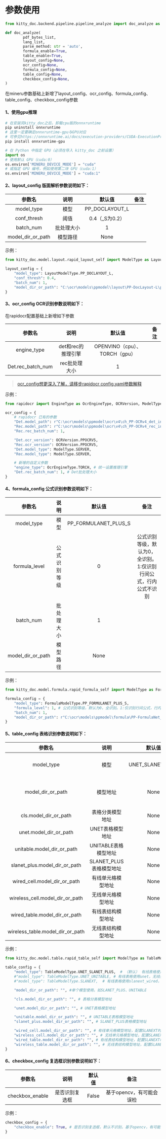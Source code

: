 # 参数使用

```python
from kitty_doc.backend.pipeline.pipeline_analyze import doc_analyze as pipeline_doc_analyze

def doc_analyze(
        pdf_bytes_list,
        lang_list,
        parse_method: str = 'auto',
        formula_enable=True,
        table_enable=True,
        layout_config=None,
        ocr_config=None,
        formula_config=None,
        table_config=None,
        checkbox_config=None,
)
```
在mineru参数基础上新增了layout_config、ocr_config、formula_config、table_config、checkbox_config参数
#### 1、使用gpu推理
```bash
# 在安装完kitty_doc之后，卸载cpu版的onnxruntime
pip uninstall onnxruntime
# 这里一定要确定onnxruntime-gpu与GPU对应
# 可参见https://onnxruntime.ai/docs/execution-providers/CUDA-ExecutionProvider.html#requirements
pip install onnxruntime-gpu
```
```python
# 在 Python 中指定 GPU（必须在导入 kitty_doc 之前设置）
import os
# 使用默认 GPU（cuda:0）
os.environ['MINERU_DEVICE_MODE'] = "cuda"
# 或指定 GPU 编号，例如使用第二块 GPU（cuda:1）
os.environ['MINERU_DEVICE_MODE'] = "cuda:1"
```

#### 2、layout_config 版面解析参数说明如下：

|  参数名   |  说明   |      默认值       | 备注 |
| :-------: |:-----:|:--------------:|:--:|
| model_type |  模型   | PP_DOCLAYOUT_L |  |
| conf_thresh  |  阈值   |  0.4（_S为0.2）   |  |
| batch_num | 批处理大小 |       1        |  |
| model_dir_or_path | 模型路径  |      None       |  |
示例：
```python
from kitty_doc.model.layout.rapid_layout_self import ModelType as LayoutModelType

layout_config = {
    "model_type": LayoutModelType.PP_DOCLAYOUT_L,
    "conf_thresh": 0.4,
    "batch_num": 1,
    "model_dir_or_path": "C:\ocr\models\ppmodel\layout\PP-DocLayout-L\pp_doclayout_l.onnx"
}
```

#### 3、ocr_config OCR识别参数说明如下：
在rapidocr配置基础上新增如下参数

|  参数名   |      说明      |                      默认值                       | 备注 |
| :-------: |:------------:|:----------------------------------------------:|:--:|
| engine_type  | det和rec的推理引擎 | OPENVINO（cpu）、TORCH（gpu） |  |
| Det.rec_batch_num |   rec批处理大小   |                       1                        |  |
> [ocr_config想更深入了解，请移步rapidocr config.yaml参数解释](https://rapidai.github.io/RapidOCRDocs/install_usage/api/RapidOCR/)

示例：
```python
from rapidocr import EngineType as OcrEngineType, OCRVersion, ModelType

ocr_config = {
    # rapidocr 已有的参数
    "Det.model_path": r"C:\ocr\models\ppmodel\ocr\v4\ch_PP-OCRv4_det_infer\openvino\ch_PP-OCRv4_det_infer.onnx",
    "Rec.model_path": r"C:\ocr\models\ppmodel\ocr\v4\ch_PP-OCRv4_rec_infer\openvino\ch_PP-OCRv4_rec_infer.onnx",
    "Rec.rec_batch_num": 1,

    "Det.ocr_version": OCRVersion.PPOCRV5,
    "Rec.ocr_version": OCRVersion.PPOCRV5,
    "Det.model_type": ModelType.SERVER,
    "Rec.model_type": ModelType.SERVER,

    # 新增的自定义参数
    "engine_type": OcrEngineType.TORCH, # 统一设置推理引擎
    "Det.rec_batch_num": 1, # Det批处理大小
}
```

#### 4、formula_config 公式识别参数说明如下：

|  参数名   |  说明   |         默认值          | 备注 |
| :-------: |:-----:|:--------------------:|:--:|
| model_type |  模型   | PP_FORMULANET_PLUS_S |  |
| formula_level  |  公式识别等级   |          0           | 公式识别等级，默认为0，全识别。1:仅识别行间公式，行内公式不识别 |
| batch_num | 批处理大小 |          1           |  |
| model_dir_or_path | 模型路径  |         None         |  |
示例：
```python
from kitty_doc.model.formula.rapid_formula_self import ModelType as FormulaModelType

formula_config = {
    "model_type": FormulaModelType.PP_FORMULANET_PLUS_S,
    "formula_level": 1, # 公式识别等级，默认为0，全识别。1:仅识别行间公式，行内公式不识别
    "batch_num": 1,
    "model_dir_or_path": r"C:\ocr\models\ppmodel\formula\PP-FormulaNet_plus-S\pp_formulanet_plus_s.onnx",
}
```

#### 5、table_config 表格识别参数说明如下：

|               参数名                |           说明           |         默认值          | 备注 |
|:--------------------------------:|:----------------------:|:--------------------:|:--:|
|            model_type            |           模型           | UNET_SLANET_PLUS | 有线表格使用unet，无线表格使用slanet_plus |
|        model_dir_or_path         |          模型地址          |          None           | 单个模型使用。如SLANET_PLUS、UNITABLE |
|      cls.model_dir_or_path       |        表格分类模型地址        |         None           |  |
|      unet.model_dir_or_path      |       UNET表格模型地址       |         None         |  |
|      unitable.model_dir_or_path      |     UNITABLE表格模型地址     |         None         |  |
|      slanet_plus.model_dir_or_path      |   SLANET_PLUS表格模型地址    |         None         |  |
|   wired_cell.model_dir_or_path   | 有线单元格模型地址 |         None         | 配置SLANEXT时使用 |
| wireless_cell.model_dir_or_path  | 无线单元格模型地址 |         None         | 配置SLANEXT时使用 |
|  wired_table.model_dir_or_path   |       有线表结构模型地址        |         None         | 配置SLANEXT时使用 |
| wireless_table.model_dir_or_path |       无线表结构模型地址        |         None         | 配置SLANEXT时使用 |
示例：
```python
from kitty_doc.model.table.rapid_table_self import ModelType as TableModelType

table_config = {
    "model_type": TableModelType.UNET_SLANET_PLUS,  # （默认） 有线表格使用unet，无线表格使用slanet_plus
    #"model_type": TableModelType.UNET_UNITABLE, # 有线表格使用unet，无线表格使用unitable
    #"model_type": TableModelType.SLANEXT,  # 有线表格使用slanext_wired，无线表格使用slanext_wireless

    "model_dir_or_path": "", #单个模型使用。如SLANET_PLUS、UNITABLE

    "cls.model_dir_or_path": "", # 表格分类模型地址

    "unet.model_dir_or_path": "", # UNET表格模型地址

    "unitable.model_dir_or_path": "", # UNITABLE表格模型地址
    "slanet_plus.model_dir_or_path": "", # SLANET_PLUS表格模型地址

    "wired_cell.model_dir_or_path": "", # 有线单元格模型地址，配置SLANEXT时使用
    "wireless_cell.model_dir_or_path": "", # 无线单元格模型地址，配置SLANEXT时使用
    "wired_table.model_dir_or_path": "", # 有线表结构模型地址，配置SLANEXT时使用
    "wireless_table.model_dir_or_path": "", # 无线表结构模型地址，配置SLANEXT时使用
}
```

#### 6、checkbox_config 复选框识别参数说明如下：

|  参数名   |   说明   |  默认值  | 备注 |
| :-------: |:------:|:-----:|:--:|
| checkbox_enable |  是否识别复选框  | False | 基于opencv，有可能会误检 |
示例：
```python
checkbox_config = {
    "checkbox_enable": True, # 是否识别复选框，默认不识别，基于opencv，有可能会误检
}
```
